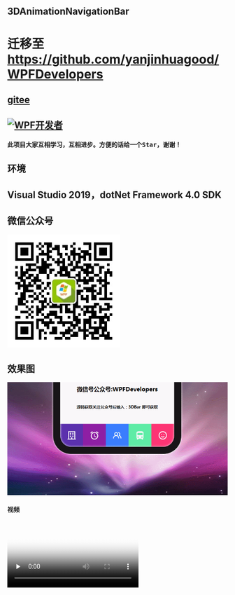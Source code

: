 
## 3DAnimationNavigationBar
# 迁移至 https://github.com/yanjinhuagood/WPFDevelopers  
## [gitee](https://gitee.com/yanjinhua/AnimationNavigationBar3D.git)

## <a target="_blank" href="https://qm.qq.com/cgi-bin/qm/qr?k=B61RFy2vvpaKLEDxaW6NsDpPZA-eSyFh&jump_from=webapi"><img border="0" src="https://pub.idqqimg.com/wpa/images/group.png" alt="WPF开发者" title="WPF开发者"></a>


#### 此项目大家互相学习，互相进步。方便的话给一个<kbd>Star</kbd>，谢谢！

## 环境

## Visual Studio 2019，dotNet Framework 4.0 SDK
 
## 微信公众号
<img src="/Images/wxgzh.jpg"/> 
 
## __效果图__ 

<img src="/Images/GIFBar.gif"/> 

#### 视频

<video id="video" controls="" preload="none" poster="/Images/3dBar.png">
<source id="mp4" src="/Images/3dBar.mp4" type="video/mp4">
</video>



